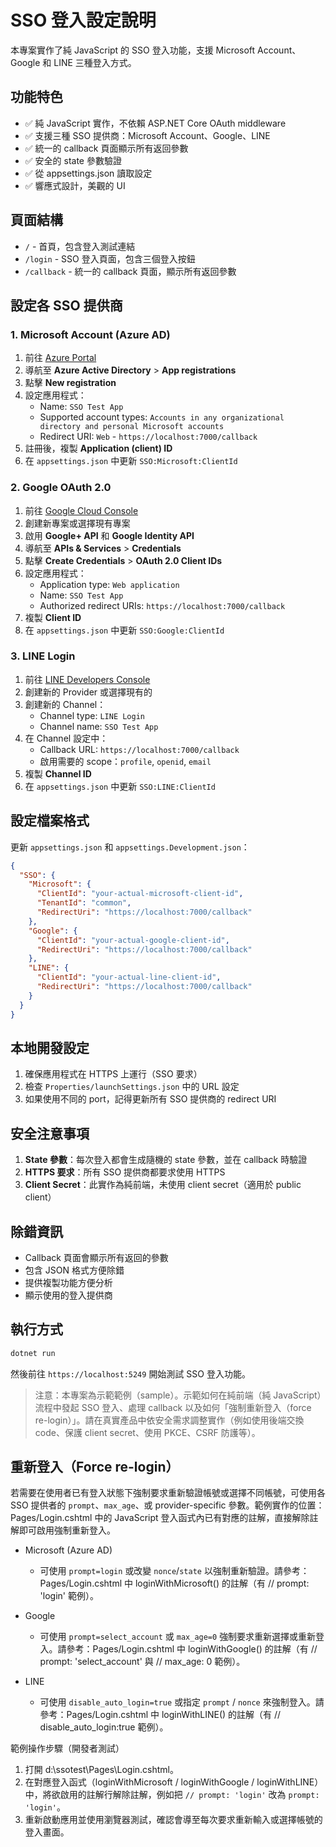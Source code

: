 # SSO 登入設定說明

本專案實作了純 JavaScript 的 SSO 登入功能，支援 Microsoft Account、Google 和 LINE 三種登入方式。

## 功能特色

- ✅ 純 JavaScript 實作，不依賴 ASP.NET Core OAuth middleware
- ✅ 支援三種 SSO 提供商：Microsoft Account、Google、LINE
- ✅ 統一的 callback 頁面顯示所有返回參數
- ✅ 安全的 state 參數驗證
- ✅ 從 appsettings.json 讀取設定
- ✅ 響應式設計，美觀的 UI

## 頁面結構

- `/` - 首頁，包含登入測試連結
- `/login` - SSO 登入頁面，包含三個登入按鈕
- `/callback` - 統一的 callback 頁面，顯示所有返回參數

## 設定各 SSO 提供商

### 1. Microsoft Account (Azure AD)

1. 前往 [Azure Portal](https://portal.azure.com/)
2. 導航至 **Azure Active Directory** > **App registrations**
3. 點擊 **New registration**
4. 設定應用程式：
   - Name: `SSO Test App`
   - Supported account types: `Accounts in any organizational directory and personal Microsoft accounts`
   - Redirect URI: `Web` - `https://localhost:7000/callback`
5. 註冊後，複製 **Application (client) ID**
6. 在 `appsettings.json` 中更新 `SSO:Microsoft:ClientId`

### 2. Google OAuth 2.0

1. 前往 [Google Cloud Console](https://console.cloud.google.com/)
2. 創建新專案或選擇現有專案
3. 啟用 **Google+ API** 和 **Google Identity API**
4. 導航至 **APIs & Services** > **Credentials**
5. 點擊 **Create Credentials** > **OAuth 2.0 Client IDs**
6. 設定應用程式：
   - Application type: `Web application`
   - Name: `SSO Test App`
   - Authorized redirect URIs: `https://localhost:7000/callback`
7. 複製 **Client ID**
8. 在 `appsettings.json` 中更新 `SSO:Google:ClientId`

### 3. LINE Login

1. 前往 [LINE Developers Console](https://developers.line.biz/console/)
2. 創建新的 Provider 或選擇現有的
3. 創建新的 Channel：
   - Channel type: `LINE Login`
   - Channel name: `SSO Test App`
4. 在 Channel 設定中：
   - Callback URL: `https://localhost:7000/callback`
   - 啟用需要的 scope：`profile`, `openid`, `email`
5. 複製 **Channel ID**
6. 在 `appsettings.json` 中更新 `SSO:LINE:ClientId`

## 設定檔案格式

更新 `appsettings.json` 和 `appsettings.Development.json`：

```json
{
  "SSO": {
    "Microsoft": {
      "ClientId": "your-actual-microsoft-client-id",
      "TenantId": "common",
      "RedirectUri": "https://localhost:7000/callback"
    },
    "Google": {
      "ClientId": "your-actual-google-client-id",
      "RedirectUri": "https://localhost:7000/callback"
    },
    "LINE": {
      "ClientId": "your-actual-line-client-id",
      "RedirectUri": "https://localhost:7000/callback"
    }
  }
}
```

## 本地開發設定

1. 確保應用程式在 HTTPS 上運行（SSO 要求）
2. 檢查 `Properties/launchSettings.json` 中的 URL 設定
3. 如果使用不同的 port，記得更新所有 SSO 提供商的 redirect URI

## 安全注意事項

1. **State 參數**：每次登入都會生成隨機的 state 參數，並在 callback 時驗證
2. **HTTPS 要求**：所有 SSO 提供商都要求使用 HTTPS
3. **Client Secret**：此實作為純前端，未使用 client secret（適用於 public client）

## 除錯資訊

- Callback 頁面會顯示所有返回的參數
- 包含 JSON 格式方便除錯
- 提供複製功能方便分析
- 顯示使用的登入提供商

## 執行方式

```bash
dotnet run
```

然後前往 `https://localhost:5249` 開始測試 SSO 登入功能。

<!-- 新增：強調為範例與重新登入說明 -->
> 注意：本專案為示範範例（sample）。示範如何在純前端（純 JavaScript）流程中發起 SSO 登入、處理 callback 以及如何「強制重新登入（force re-login）」。請在真實產品中依安全需求調整實作（例如使用後端交換 code、保護 client secret、使用 PKCE、CSRF 防護等）。

## 重新登入（Force re-login）

若需要在使用者已有登入狀態下強制要求重新驗證帳號或選擇不同帳號，可使用各 SSO 提供者的 `prompt`、`max_age`、或 provider-specific 參數。範例實作的位置：Pages/Login.cshtml 中的 JavaScript 登入函式內已有對應的註解，直接解除註解即可啟用強制重新登入。

- Microsoft (Azure AD)
  - 可使用 `prompt=login` 或改變 `nonce`/`state` 以強制重新驗證。請參考：Pages/Login.cshtml 中 loginWithMicrosoft() 的註解（有 // prompt: 'login' 範例）。

- Google
  - 可使用 `prompt=select_account` 或 `max_age=0` 強制要求重新選擇或重新登入。請參考：Pages/Login.cshtml 中 loginWithGoogle() 的註解（有 // prompt: 'select_account' 與 // max_age: 0 範例）。

- LINE
  - 可使用 `disable_auto_login=true` 或指定 `prompt` / `nonce` 來強制登入。請參考：Pages/Login.cshtml 中 loginWithLINE() 的註解（有 // disable_auto_login:true 範例）。

範例操作步驟（開發者測試）
1. 打開 d:\ssotest\Pages\Login.cshtml。
2. 在對應登入函式（loginWithMicrosoft / loginWithGoogle / loginWithLINE）中，將欲啟用的註解行解除註解，例如把 `// prompt: 'login'` 改為 `prompt: 'login'`。
3. 重新啟動應用並使用瀏覽器測試，確認會導至每次要求重新輸入或選擇帳號的登入畫面。
